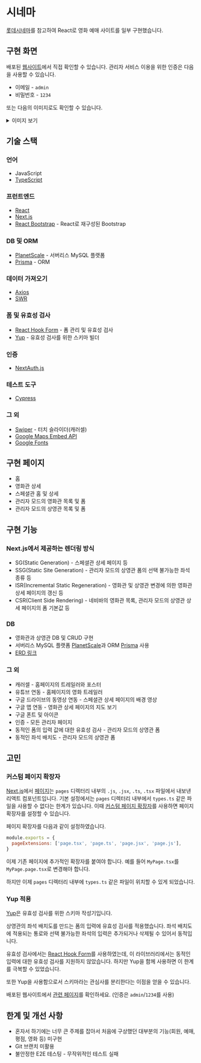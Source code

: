 # 시네마

[롯데시네마](https://www.lottecinema.co.kr)를 참고하여 React로 영화 예매 사이트를 일부 구현했습니다.

## 구현 화면

배포된 [웹사이트](cinema-dusky.vercel.app)에서 직접 확인할 수 있습니다. 관리자 서비스 이용을 위한 인증은 다음을 사용할 수 있습니다.

- 이메일 - `admin`
- 비밀번호 - `1234`

또는 다음의 이미지로도 확인할 수 있습니다.

<details>
  <summary>이미지 보기</summary>

  ### 홈

  ![index](https://user-images.githubusercontent.com/95019875/233766410-def5345e-59d4-465d-90d6-002b1113c6df.png)

  ### 관리자 모드의 상영관 상세

  ![admin-screen-detail](https://user-images.githubusercontent.com/95019875/233766485-657faf59-d725-40be-b400-da00dc387b74.png)

</details>

## 기술 스택

### 언어

- JavaScript
- [TypeScript](https://www.typescriptlang.org/)

### 프런트엔드

- [React](https://reactjs.org/)
- [Next.js](https://nextjs.org/)
- [React Bootstrap](https://react-bootstrap.github.io/) - React로 재구성된 Bootstrap

### DB 및 ORM

- [PlanetScale](https://planetscale.com/) - 서버리스 MySQL 플랫폼
- [Prisma](https://www.prisma.io/) - ORM

### 데이터 가져오기

- [Axios](https://axios-http.com/)
- [SWR](https://swr.vercel.app/)

### 폼 및 유효성 검사

- [React Hook Form](https://react-hook-form.com/) - 폼 관리 및 유효성 검사
- [Yup](https://github.com/jquense/yup) - 유효성 검사를 위한 스키마 빌더

### 인증

- [NextAuth.js](https://next-auth.js.org/)

### 테스트 도구

- [Cypress](https://docs.cypress.io/)

### 그 외

- [Swiper](https://swiperjs.com/) - 터치 슬라이더(캐러셀)
- [Google Maps Embed API](https://developers.google.com/maps/documentation/embed/get-started?hl=ko)
- [Google Fonts](https://fonts.google.com/)

## 구현 페이지

- 홈
- 영화관 상세
- 스페셜관 홈 및 상세
- 관리자 모드의 영화관 목록 및 폼
- 관리자 모드의 상영관 목록 및 폼

## 구현 기능

### Next.js에서 제공하는 렌더링 방식

- SG(Static Generation) - 스페셜관 상세 페이지 등
- SSG(Static Site Generation) - 관리자 모드의 상영관 폼의 선택 불가능한 좌석 종류 등
- ISR(Incremental Static Regeneration) - 영화관 및 상영관 변경에 의한 영화관 상세 페이지의 갱신 등
- CSR(Client Side Rendering) - 네비바의 영화관 목록, 관리자 모드의 상영관 상세 페이지의 폼 기본값 등

### DB

- 영화관과 상영관 DB 및 CRUD 구현
- 서버리스 MySQL 플랫폼 [PlanetScale](https://planetscale.com/)과 ORM [Prisma](https://www.prisma.io/) 사용
- [ERD 링크](https://www.erdcloud.com/d/NZpy2yTbB2EDSXqG7)

### 그 외

- 캐러셀 - 홈페이지의 트레일러와 포스터
- 유튜브 연동 - 홈페이지의 영화 트레일러
- 구글 드라이브의 동영상 연동 - 스페셜관 상세 페이지의 배경 영상
- 구글 맵 연동 - 영화관 상세 페이지의 지도 보기
- 구글 폰트 및 아이콘
- 인증 - 모든 관리자 페이지
- 동적인 폼의 입력 값에 대한 유효성 검사 - 관리자 모드의 상영관 폼
- 동적인 좌석 배치도 - 관리자 모드의 상영관 폼

## 고민

### 커스텀 페이지 확장자

[Next.js](https://nextjs.org/)에서 [페이지](https://nextjs.org/docs/basic-features/pages)는 `pages` 디렉터리 내부의 `.js`, `.jsx`, `.ts`, `.tsx` 파일에서 내보낸 리액트 컴포넌트입니다. 기본 설정에서는 `pages` 디렉터리 내부에서 `types.ts` 같은 파일을 사용할 수 없다는 한계가 있습니다. 이때 [커스텀 페이지 확장자](https://nextjs.org/docs/api-reference/next.config.js/custom-page-extensions)를 사용하면 페이지 확장자를 설정할 수 있습니다.

페이지 확장자를 다음과 같이 설정하였습니다.

```js
module.exports = {
  pageExtensions: ['page.tsx', 'page.ts', 'page.jsx', 'page.js'],
}
```

이제 기존 페이지에 추가적인 확장자를 붙여야 합니다. 예를 들어 `MyPage.tsx`를 `MyPage.page.tsx`로 변경해야 합니다.

하지만 이제 `pages` 디렉터리 내부에 `types.ts` 같은 파일이 위치할 수 있게 되었습니다.

### Yup 적용

[Yup](https://github.com/jquense/yup)은 유효성 검사를 위한 스키마 작성기입니다.

상영관의 좌석 배치도를 만드는 폼의 입력에 유효성 검사를 적용했습니다. 좌석 배치도에 적용되는 통로와 선택 불가능한 좌석의 입력은 추가되거나 삭제될 수 있어서 동적입니다.

유효성 검사에서는 [React Hook Form](https://react-hook-form.com/)를 사용하였는데, 이 라이브러리에서는 동적인 입력에 대한 유효성 검사를 지원하지 않았습니다. 하지만 Yup을 함께 사용하면 이 한계를 극복할 수 있었습니다.

또한 Yup을 사용함으로서 스키마라는 관심사를 분리한다는 이점을 얻을 수 있습니다.

배포된 웹사이트에서 [관련 페이지](https://cinema-dusky.vercel.app/admin/screens/1/1)를 확인하세요. (인증은 `admin`/`1234`를 사용)

## 한계 및 개선 사항

- 혼자서 하기에는 너무 큰 주제를 잡아서 처음에 구상했던 대부분의 기능(회원, 예매, 평점, 영화 등) 미구현
- Git 브랜치 미활용
- 불안정한 E2E 테스팅 - 무작위적인 테스트 실패

